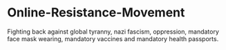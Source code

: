 # Online-Resistance-Movement
Fighting back against global tyranny, nazi fascism, oppression, mandatory face mask wearing, mandatory vaccines and mandatory health passports.
